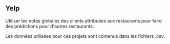 ## Yelp

Utiliser les notes globales des clients attribuées aux restaurants pour faire des prédictions pour d'autres restaurants.

Les données utilisées pour ces projets sont contenus dans les fichiers .csv.
